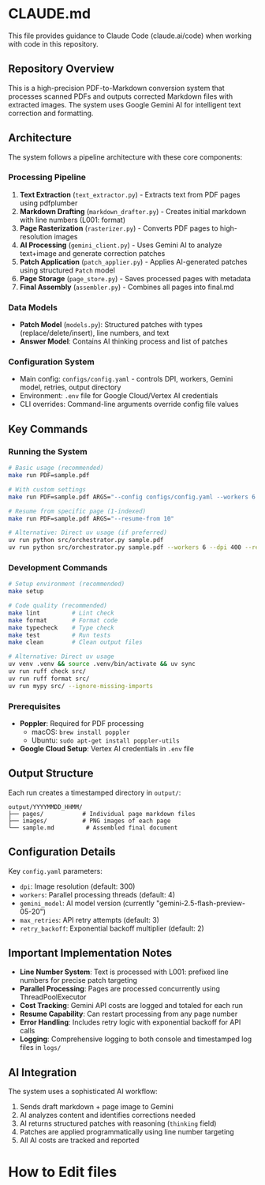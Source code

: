 # CLAUDE.md

This file provides guidance to Claude Code (claude.ai/code) when working with code in this repository.

## Repository Overview

This is a high-precision PDF-to-Markdown conversion system that processes scanned PDFs and outputs corrected Markdown files with extracted images. The system uses Google Gemini AI for intelligent text correction and formatting.

## Architecture

The system follows a pipeline architecture with these core components:

### Processing Pipeline

1. **Text Extraction** (`text_extractor.py`) - Extracts text from PDF pages using pdfplumber
2. **Markdown Drafting** (`markdown_drafter.py`) - Creates initial markdown with line numbers (L001: format)
3. **Page Rasterization** (`rasterizer.py`) - Converts PDF pages to high-resolution images
4. **AI Processing** (`gemini_client.py`) - Uses Gemini AI to analyze text+image and generate correction patches
5. **Patch Application** (`patch_applier.py`) - Applies AI-generated patches using structured `Patch` model
6. **Page Storage** (`page_store.py`) - Saves processed pages with metadata
7. **Final Assembly** (`assembler.py`) - Combines all pages into final.md

### Data Models

- **Patch Model** (`models.py`): Structured patches with types (replace/delete/insert), line numbers, and text
- **Answer Model**: Contains AI thinking process and list of patches

### Configuration System

- Main config: `configs/config.yaml` - controls DPI, workers, Gemini model, retries, output directory
- Environment: `.env` file for Google Cloud/Vertex AI credentials
- CLI overrides: Command-line arguments override config file values

## Key Commands

### Running the System

```bash
# Basic usage (recommended)
make run PDF=sample.pdf

# With custom settings
make run PDF=sample.pdf ARGS="--config configs/config.yaml --workers 6 --dpi 400"

# Resume from specific page (1-indexed)
make run PDF=sample.pdf ARGS="--resume-from 10"

# Alternative: Direct uv usage (if preferred)
uv run python src/orchestrator.py sample.pdf
uv run python src/orchestrator.py sample.pdf --workers 6 --dpi 400 --resume-from 5
```

### Development Commands

```bash
# Setup environment (recommended)
make setup

# Code quality (recommended)
make lint         # Lint check
make format       # Format code  
make typecheck    # Type check
make test         # Run tests
make clean        # Clean output files

# Alternative: Direct uv usage
uv venv .venv && source .venv/bin/activate && uv sync
uv run ruff check src/
uv run ruff format src/
uv run mypy src/ --ignore-missing-imports
```

### Prerequisites

- **Poppler**: Required for PDF processing
  - macOS: `brew install poppler`
  - Ubuntu: `sudo apt-get install poppler-utils`
- **Google Cloud Setup**: Vertex AI credentials in `.env` file

## Output Structure

Each run creates a timestamped directory in `output/`:

```
output/YYYYMMDD_HHMM/
├── pages/           # Individual page markdown files
├── images/          # PNG images of each page
└── sample.md         # Assembled final document
```

## Configuration Details

Key `config.yaml` parameters:

- `dpi`: Image resolution (default: 300)
- `workers`: Parallel processing threads (default: 4)  
- `gemini_model`: AI model version (currently "gemini-2.5-flash-preview-05-20")
- `max_retries`: API retry attempts (default: 3)
- `retry_backoff`: Exponential backoff multiplier (default: 2)

## Important Implementation Notes

- **Line Number System**: Text is processed with L001: prefixed line numbers for precise patch targeting
- **Parallel Processing**: Pages are processed concurrently using ThreadPoolExecutor
- **Cost Tracking**: Gemini API costs are logged and totaled for each run
- **Resume Capability**: Can restart processing from any page number
- **Error Handling**: Includes retry logic with exponential backoff for API calls
- **Logging**: Comprehensive logging to both console and timestamped log files in `logs/`

## AI Integration

The system uses a sophisticated AI workflow:

1. Sends draft markdown + page image to Gemini
2. AI analyzes content and identifies corrections needed
3. AI returns structured patches with reasoning (`thinking` field)
4. Patches are applied programmatically using line number targeting
5. All AI costs are tracked and reported


# How to Edit files


